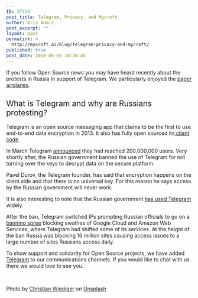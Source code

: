 ```yaml
---
ID: 37724
post_title: Telegram, Privacy, and Mycroft
author: Kris Adair
post_excerpt: ""
layout: post
permalink: >
  http://mycroft.ai/blog/telegram-privacy-and-mycroft/
published: true
post_date: 2018-05-09 10:30:45
---
```

<span style="font-weight: 400;">If you follow Open Source news you may have heard recently about the protests in Russia in support of Telegram. We particularly enjoyed the <a href="https://www.nytimes.com/2018/05/02/world/europe/telegram-iran-russia.html" target="_blank" rel="noopener">paper airplanes</a>. </span>
<h2><span style="font-weight: 400;">What is Telegram and why are Russians protesting?</span></h2>
<span style="font-weight: 400;">Telegram is an open source messaging app that claims to be the first to use end-to-end data encryption in 2013. It also has fully open sourced its<a href="https://github.com/telegramdesktop/tdesktop" target="_blank" rel="noopener"> client code</a>.</span>

<span style="font-weight: 400;">In March Telegram <a href="https://telegram.org/blog/200-million" target="_blank" rel="noopener">announced</a> they had reached 200,000,000 users. Very shortly after, the Russian government banned the use of Telegram for not turning over the keys to decrypt data on the secure platform.</span>

<span style="font-weight: 400;">Pavel Durov, the Telegram founder, has said that encryption happens on the client side and that there is no universal key. For this reason he says access by the Russian government will never work.</span>

<span style="font-weight: 400;">It is also interesting to note that the Russian government <a href="https://www.nytimes.com/2018/04/13/world/europe/russia-telegram-encryption.html" target="_blank" rel="noopener">has used Telegram</a> widely.</span>

<span style="font-weight: 400;">After the ban, Telegram switched IPs prompting Russian officials to go on a <a href="https://www.bleepingcomputer.com/news/government/russia-bans-18-million-amazon-and-google-ips-in-attempt-to-block-telegram/" target="_blank" rel="noopener">banning spree</a> blocking swathes of Google Cloud and Amazon Web Services, where Telegram had shifted some of its services. At the height of the ban Russia was blocking 16 million sites causing access issues to a large number of sites Russians access daily.</span>

<span style="font-weight: 400;">To show support and solidarity for Open Source projects, we have added <a href="https://t.me/mycroft_ai" target="_blank" rel="noopener">Telegram</a> to our communications channels. If you would like to chat with us there we would love to see you.</span>

&nbsp;

<span style="font-weight: 400;">Photo by </span><a href="https://unsplash.com/photos/GWkioAj5aB4?utm_source=unsplash&amp;utm_medium=referral&amp;utm_content=creditCopyText" target="_blank" rel="noopener"><span style="font-weight: 400;">Christian Wiediger</span></a><span style="font-weight: 400;"> on </span><a href="https://unsplash.com/search/photos/telegram?utm_source=unsplash&amp;utm_medium=referral&amp;utm_content=creditCopyText" target="_blank" rel="noopener"><span style="font-weight: 400;">Unsplash</span></a>